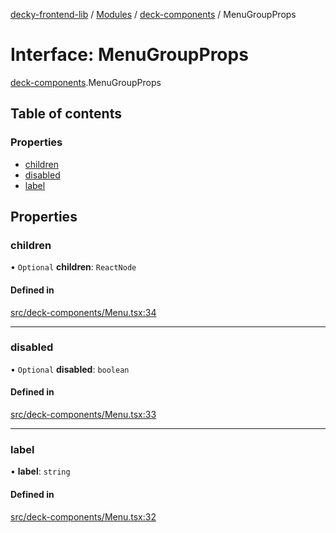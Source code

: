 [decky-frontend-lib](../README.md) / [Modules](../modules.md) / [deck-components](../modules/deck_components.md) / MenuGroupProps

# Interface: MenuGroupProps

[deck-components](../modules/deck_components.md).MenuGroupProps

## Table of contents

### Properties

- [children](deck_components.MenuGroupProps.md#children)
- [disabled](deck_components.MenuGroupProps.md#disabled)
- [label](deck_components.MenuGroupProps.md#label)

## Properties

### children

• `Optional` **children**: `ReactNode`

#### Defined in

[src/deck-components/Menu.tsx:34](https://github.com/SteamDeckHomebrew/decky-frontend-lib/blob/33dd4e5/src/deck-components/Menu.tsx#L34)

___

### disabled

• `Optional` **disabled**: `boolean`

#### Defined in

[src/deck-components/Menu.tsx:33](https://github.com/SteamDeckHomebrew/decky-frontend-lib/blob/33dd4e5/src/deck-components/Menu.tsx#L33)

___

### label

• **label**: `string`

#### Defined in

[src/deck-components/Menu.tsx:32](https://github.com/SteamDeckHomebrew/decky-frontend-lib/blob/33dd4e5/src/deck-components/Menu.tsx#L32)
